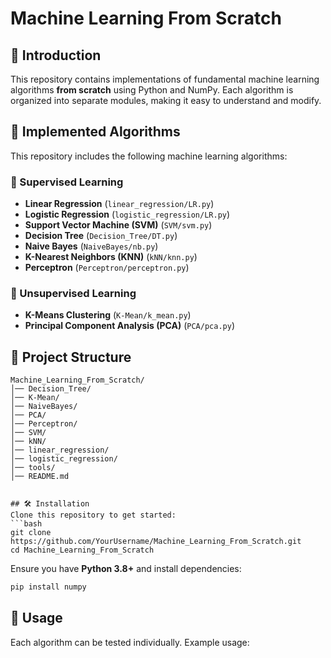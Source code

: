 # Machine Learning From Scratch


## 📌 Introduction
This repository contains implementations of fundamental machine learning algorithms **from scratch** using Python and NumPy. Each algorithm is organized into separate modules, making it easy to understand and modify.

## 🚀 Implemented Algorithms
This repository includes the following machine learning algorithms:

### 🔷 Supervised Learning
- **Linear Regression** (`linear_regression/LR.py`)
- **Logistic Regression** (`logistic_regression/LR.py`)
- **Support Vector Machine (SVM)** (`SVM/svm.py`)
- **Decision Tree** (`Decision_Tree/DT.py`)
- **Naive Bayes** (`NaiveBayes/nb.py`)
- **K-Nearest Neighbors (KNN)** (`kNN/knn.py`)
- **Perceptron** (`Perceptron/perceptron.py`)

### 🔷 Unsupervised Learning
- **K-Means Clustering** (`K-Mean/k_mean.py`)
- **Principal Component Analysis (PCA)** (`PCA/pca.py`)

## 📂 Project Structure
```
Machine_Learning_From_Scratch/
│── Decision_Tree/
│── K-Mean/
│── NaiveBayes/
│── PCA/
│── Perceptron/
│── SVM/
│── kNN/
│── linear_regression/
│── logistic_regression/
│── tools/
│── README.md


## 🛠 Installation
Clone this repository to get started:
```bash
git clone https://github.com/YourUsername/Machine_Learning_From_Scratch.git
cd Machine_Learning_From_Scratch
```
Ensure you have **Python 3.8+** and install dependencies:
```bash
pip install numpy
```

## 📌 Usage
Each algorithm can be tested individually. Example usage:



